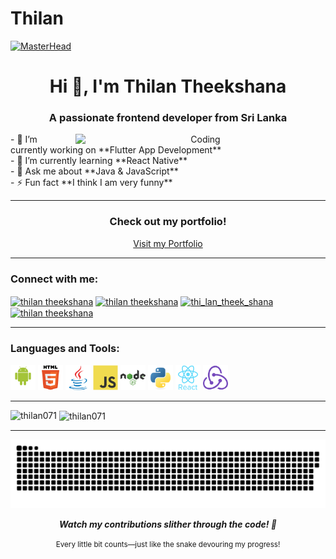 # Thilan

[![MasterHead](https://1.bp.blogspot.com/-7A4WynwLsMw/XbBpCXG8fHI/AAAAAAAAMt4/uOa1bpLskYgrwGbllhSu2SDj_Mig8SXJQCLcBGAsYHQ/s1600/2000_600px.gif)](https://rishavchanda.io)

<div align="center">
  <h1>Hi 👋, I'm Thilan Theekshana</h1>
  <h3>A passionate frontend developer from Sri Lanka</h3>
  <img align="right" alt="Coding" width="400" src="https://cdn.dribbble.com/users/1162077/screenshots/3848914/programmer.gif">
</div>

<p>
  - 🔭 I’m currently working on **Flutter App Development**<br>
  - 🌱 I’m currently learning **React Native**<br>
  - 💬 Ask me about **Java & JavaScript**<br>
  - ⚡ Fun fact **I think I am very funny**
</p>

<hr>

<div align="center">
  <h3>Check out my portfolio!</h3>
  <a href="https://thilantheekshana.netlify.app/" target="_blank">Visit my Portfolio</a>
</div>

<hr>

<div align="left">
  <h3>Connect with me:</h3>
  <p>
    <a href="https://linkedin.com/in/thilan-theekshana" target="blank"><img align="center" src="https://raw.githubusercontent.com/rahuldkjain/github-profile-readme-generator/master/src/images/icons/Social/linked-in-alt.svg" alt="thilan theekshana" height="30" width="40" /></a>
    <a href="https://fb.com/thilan-theekshana" target="blank"><img align="center" src="https://raw.githubusercontent.com/rahuldkjain/github-profile-readme-generator/master/src/images/icons/Social/facebook.svg" alt="thilan theekshana" height="30" width="40" /></a>
    <a href="https://instagram.com/thi_lan_theek_shana" target="blank"><img align="center" src="https://raw.githubusercontent.com/rahuldkjain/github-profile-readme-generator/master/src/images/icons/Social/instagram.svg" alt="thi_lan_theek_shana" height="30" width="40" /></a>
    <a href="https://discord.gg/thilan-theekshana" target="blank"><img align="center" src="https://raw.githubusercontent.com/rahuldkjain/github-profile-readme-generator/master/src/images/icons/Social/discord.svg" alt="thilan theekshana" height="30" width="40" /></a>
  </p>
</div>

<hr>

<div align="left">
  <h3>Languages and Tools:</h3>
  <p>
    <a href="https://developer.android.com" target="_blank" rel="noreferrer"><img src="https://raw.githubusercontent.com/devicons/devicon/master/icons/android/android-original-wordmark.svg" alt="android" width="40" height="40"/></a>
    <a href="https://www.w3.org/html/" target="_blank" rel="noreferrer"><img src="https://raw.githubusercontent.com/devicons/devicon/master/icons/html5/html5-original-wordmark.svg" alt="html5" width="40" height="40"/></a>
    <a href="https://www.java.com" target="_blank" rel="noreferrer"><img src="https://raw.githubusercontent.com/devicons/devicon/master/icons/java/java-original.svg" alt="java" width="40" height="40"/></a>
    <a href="https://developer.mozilla.org/en-US/docs/Web/JavaScript" target="_blank" rel="noreferrer"><img src="https://raw.githubusercontent.com/devicons/devicon/master/icons/javascript/javascript-original.svg" alt="javascript" width="40" height="40"/></a>
    <a href="https://nodejs.org" target="_blank" rel="noreferrer"><img src="https://raw.githubusercontent.com/devicons/devicon/master/icons/nodejs/nodejs-original-wordmark.svg" alt="nodejs" width="40" height="40"/></a>
    <a href="https://www.python.org" target="_blank" rel="noreferrer"><img src="https://raw.githubusercontent.com/devicons/devicon/master/icons/python/python-original.svg" alt="python" width="40" height="40"/></a>
    <a href="https://reactjs.org/" target="_blank" rel="noreferrer"><img src="https://raw.githubusercontent.com/devicons/devicon/master/icons/react/react-original-wordmark.svg" alt="react" width="40" height="40"/></a>
    <a href="https://redux.js.org" target="_blank" rel="noreferrer"><img src="https://raw.githubusercontent.com/devicons/devicon/master/icons/redux/redux-original.svg" alt="redux" width="40" height="40"/></a>
  </p>
</div>

<hr>

<div align="left">
  <p><img align="left" src="https://github-readme-stats.vercel.app/api/top-langs?username=thilan071&show_icons=true&locale=en&layout=compact" alt="thilan071" /></p>
  <p>&nbsp;<img align="center" src="https://github-readme-stats.vercel.app/api?username=thilan071&show_icons=true&locale=en" alt="thilan071" /></p>
</div>

<hr>

<div align="center">
  <img src="https://github.com/Thilan071/Thilan071/blob/output/github-snake-dark.svg" alt="snake gif">
  <p><strong><em>Watch my contributions slither through the code! 🐍</em></strong></p>
  <p><small>Every little bit counts—just like the snake devouring my progress!</small></p>
</div>

